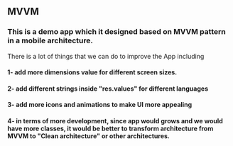 ## MVVM
### This is a demo app which it designed based on MVVM pattern in a mobile architecture. 
   There is a lot of things that we can do to improve the App including
   
   #### 1- add more dimensions value for different screen sizes.
   
   #### 2- add different strings inside "res.values" for different languages
   
   #### 3- add more icons and animations to make UI more appealing
   
   #### 4- in terms of more development, since app would grows and we would have more classes, it would be better to transform architecture from MVVM to "Clean architecture" or other architectures.
